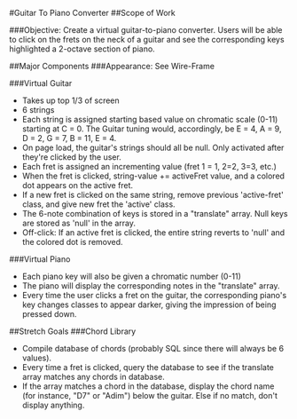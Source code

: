#Guitar To Piano Converter
##Scope of Work

###Objective: Create a virtual guitar-to-piano converter. Users will be able to click on the frets on the neck of a guitar and see the corresponding keys highlighted a 2-octave section of piano.

##Major Components
###Appearance: See Wire-Frame

###Virtual Guitar
* Takes up top 1/3 of screen
* 6 strings
* Each string is assigned starting based value on chromatic scale (0-11) starting at C = 0. The Guitar tuning would, accordingly, be E = 4, A = 9, D = 2, G = 7, B = 11, E = 4.
* On page load, the guitar's strings should all be null. Only activated after they're clicked by the user.
* Each fret is assigned an incrementing value (fret 1 = 1, 2=2, 3=3, etc.)
* When the fret is clicked, string-value += activeFret value, and a colored dot appears on the active fret.
* If a new fret is clicked on the same string, remove previous 'active-fret' class, and give new fret the 'active' class.
* The 6-note combination of keys is stored in a "translate" array. Null keys are stored as 'null' in the array.
* Off-click: If an active fret is clicked, the entire string reverts to 'null' and the colored dot is removed.

###Virtual Piano
* Each piano key will also be given a chromatic number (0-11)
* The piano will display the corresponding notes in the "translate" array.
* Every time the user clicks a fret on the guitar, the corresponding piano's key changes classes to appear darker, giving the impression of being pressed down.

##Stretch Goals
###Chord Library
* Compile database of chords (probably SQL since there will always be 6 values).
* Every time a fret is clicked, query the database to see if the translate array matches any chords in database.
* If the array matches a chord in the database, display the chord name (for instance, "D7" or "Adim") below the guitar. Else if no match, don't display anything.